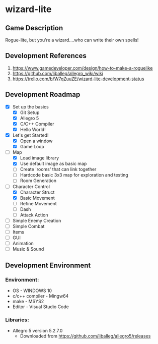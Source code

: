 # wizard-lite

## Game Description
Rogue-lite, but you're a wizard....who can write their own spells!

## Development References
1. https://www.gamedeveloper.com/design/how-to-make-a-roguelike
2. https://github.com/liballeg/allegro_wiki/wiki
3. https://trello.com/b/W7qZuuZE/wizard-lite-development-status

## Development Roadmap
- [x] Set up the basics
    - [x] Git Setup
    - [x] Allegro 5
    - [x] C/C++ Compiler 
    - [x] Hello World!
- [x] Let's get Started!
    - [x] Open a window
    - [x] Game Loop
- [ ] Map
    - [x] Load image library
    - [x] Use default image as basic map
    - [ ] Create 'rooms' that can link together
    - [ ] Hardcode basic 3x3 map for exploration and testing
    - [ ] Room Generation
- [ ] Character Control
    - [x] Character Struct
    - [x] Basic Movement
    - [ ] Refine Movement 
    - [ ] Dash
    - [ ] Attack Action
- [ ] Simple Enemy Creation
- [ ] Simple Combat
- [ ] Items
- [ ] GUI
- [ ] Animation
- [ ] Music & Sound

## Development Environment
### Environment:
* OS              -   WINDOWS 10
* c/c++ compiler  -   Mingw64
* make            -   MSYS2
* Editor          -   Visual Studio Code

### Libraries:
* Allegro 5 version 5.2.7.0
    * Downloaded from https://github.com/liballeg/allegro5/releases
